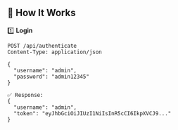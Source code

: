 
## 🔑 **How It Works**

1️⃣ **Login**

```http
POST /api/authenticate
Content-Type: application/json

{
  "username": "admin",
  "password": "admin12345"
}

✅ Response:
{
  "username": "admin",
  "token": "eyJhbGciOiJIUzI1NiIsInR5cCI6IkpXVCJ9..."
}
